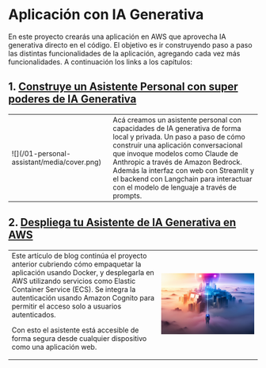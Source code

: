 # Aplicación con IA Generativa

En este proyecto crearás una aplicación en AWS que aprovecha IA generativa directo en el código. El objetivo es ir construyendo paso a paso las distintas funcionalidades de la aplicación, agregando cada vez más funcionalidades. A continuación los links a los capítulos:

## 1. [Construye un Asistente Personal con super poderes de IA Generativa](./01-personal-assistant/readme.md)

<table style="border:none; width:100%">
<tr><td>![](/01-personal-assistant/media/cover.png)</td><td>
Acá creamos un asistente personal con capacidades de IA generativa de forma local y privada. Un paso a paso de cómo construir una aplicación conversacional que invoque modelos como Claude de Anthropic a través de Amazon Bedrock. Además  la interfaz con web con Streamlit y el backend con Langchain para interactuar con el modelo de lenguaje a través de prompts. </td></tr></table>



## 2. [Despliega tu Asistente de IA Generativa en AWS](/02-personal-assistant-ecs/README.md)

<table style="border:none; width:100%"><tr><td style="width:60%">Este artículo de blog continúa el proyecto  anterior cubriendo cómo empaquetar la aplicación usando Docker, y desplegarla en AWS utilizando servicios como Elastic Container Service (ECS). Se integra la autenticación usando Amazon Cognito para permitir el acceso solo a usuarios autenticados.

Con esto el asistente está accesible de forma segura desde cualquier dispositivo como una aplicación web. </td><td>![](/02-personal-assistant-ecs/media/coover.png)</td></tr></table>